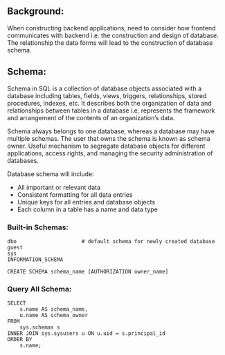 ## Background:
When constructing backend applications, need to consider how frontend communicates with backend i.e. the construction and design of database. The relationship
the data forms will lead to the construction of database schema.

## Schema:
Schema in SQL is a collection of database objects associated with a database including tables, fields, views, triggers, relationships, stored procedures, indexes, etc.
It describes both the organization of data and relationships between tables in a database i.e. represents the framework and arrangement of the contents of an organization’s data.

Schema always belongs to one database, whereas a database may have multiple schemas. The user that owns the schema is known as schema owner. Useful mechanism to segregate database objects for different applications, access rights, and managing the security administration of databases.

Database schema will include:
- All important or relevant data
- Consistent formatting for all data entries
- Unique keys for all entries and database objects
- Each column in a table has a name and data type

### Built-in Schemas:
```
dbo                     # default schema for newly created database
guest
sys
INFORMATION_SCHEMA
```
```
CREATE SCHEMA schema_name [AUTHORIZATION owner_name]
```
### Query All Schema:
```
SELECT 
    s.name AS schema_name, 
    u.name AS schema_owner
FROM 
    sys.schemas s
INNER JOIN sys.sysusers u ON u.uid = s.principal_id
ORDER BY 
    s.name;
```
